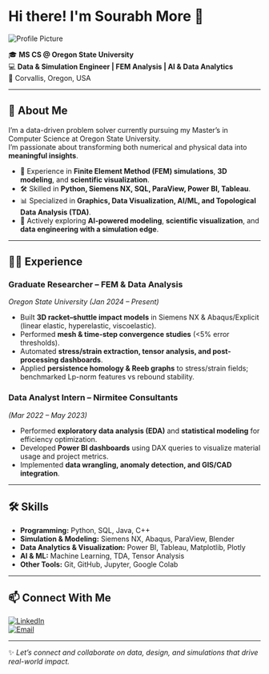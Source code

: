 # Hi there! I'm Sourabh More 👋  

![Profile Picture](./photo.jpg)

🎓 **MS CS @ Oregon State University**  
💻 **Data & Simulation Engineer | FEM Analysis | AI & Data Analytics**  
📍 Corvallis, Oregon, USA  

---

## 🚀 About Me  
I’m a data-driven problem solver currently pursuing my Master’s in Computer Science at Oregon State University.  
I’m passionate about transforming both numerical and physical data into **meaningful insights**.  

- 🔬 Experience in **Finite Element Method (FEM) simulations**, **3D modeling**, and **scientific visualization**.  
- 🛠 Skilled in **Python, Siemens NX, SQL, ParaView, Power BI, Tableau**.  
- 📊 Specialized in **Graphics, Data Visualization, AI/ML, and Topological Data Analysis (TDA)**.  
- 🌱 Actively exploring **AI-powered modeling**, **scientific visualization**, and **data engineering with a simulation edge**.  

---

## 🧑‍💻 Experience  

### Graduate Researcher – FEM & Data Analysis  
*Oregon State University (Jan 2024 – Present)*  
- Built **3D racket–shuttle impact models** in Siemens NX & Abaqus/Explicit (linear elastic, hyperelastic, viscoelastic).  
- Performed **mesh & time-step convergence studies** (<5% error thresholds).  
- Automated **stress/strain extraction, tensor analysis, and post-processing dashboards**.  
- Applied **persistence homology & Reeb graphs** to stress/strain fields; benchmarked Lp-norm features vs rebound stability.  

### Data Analyst Intern – Nirmitee Consultants  
*(Mar 2022 – May 2023)*  
- Performed **exploratory data analysis (EDA)** and **statistical modeling** for efficiency optimization.  
- Developed **Power BI dashboards** using DAX queries to visualize material usage and project metrics.  
- Implemented **data wrangling, anomaly detection, and GIS/CAD integration**.  

---

## 🛠️ Skills  

- **Programming:** Python, SQL, Java, C++  
- **Simulation & Modeling:** Siemens NX, Abaqus, ParaView, Blender  
- **Data Analytics & Visualization:** Power BI, Tableau, Matplotlib, Plotly  
- **AI & ML:** Machine Learning, TDA, Tensor Analysis  
- **Other Tools:** Git, GitHub, Jupyter, Google Colab  


---

## 📫 Connect With Me  

[![LinkedIn](https://img.shields.io/badge/LinkedIn-blue?logo=linkedin&logoColor=white)](https://www.linkedin.com/in/sourabh-more-22a307264/)  
[![Email](https://img.shields.io/badge/Email-red?logo=gmail&logoColor=white)](mailto:youremail@gmail.com)  

---
✨ *Let’s connect and collaborate on data, design, and simulations that drive real-world impact.*
